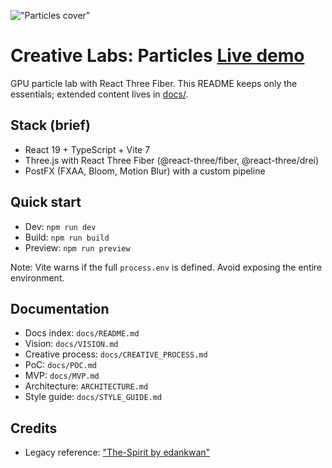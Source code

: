 !["Particles cover"](docs/readme_cover.png)


# Creative Labs: Particles [Live demo](https://labs-particles.web.app/)

GPU particle lab with React Three Fiber. This README keeps only the essentials; extended content lives in [docs/](docs/README.md).

## Stack (brief)

- React 19 + TypeScript + Vite 7
- Three.js with React Three Fiber (@react-three/fiber, @react-three/drei)
- PostFX (FXAA, Bloom, Motion Blur) with a custom pipeline

## Quick start

- Dev: `npm run dev`
- Build: `npm run build`
- Preview: `npm run preview`

Note: Vite warns if the full `process.env` is defined. Avoid exposing the entire environment.

## Documentation

- Docs index: `docs/README.md`
- Vision: `docs/VISION.md`
- Creative process: `docs/CREATIVE_PROCESS.md`
- PoC: `docs/POC.md`
- MVP: `docs/MVP.md`
- Architecture: `ARCHITECTURE.md`
- Style guide: `docs/STYLE_GUIDE.md`

## Credits

- Legacy reference: ["The-Spirit by edankwan"](https://github.com/edankwan/The-Spirit)
